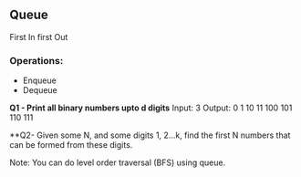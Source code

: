 ## Queue

First In first Out

### Operations:

- Enqueue
- Dequeue


**Q1 - Print all binary numbers upto d digits**
Input: 3
Output: 0 1 10 11 100 101 110 111

**Q2- Given some N, and some digits 1, 2...k, find the first N numbers that can be formed from these digits. 

Note: You can do level order traversal (BFS) using queue. 
